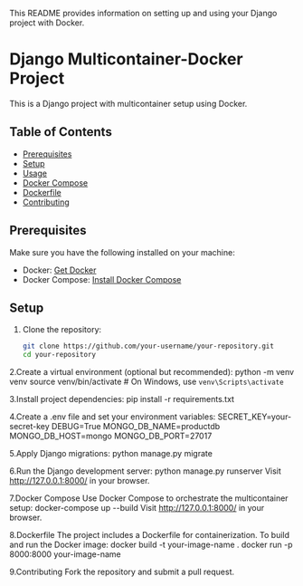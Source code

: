 This README provides information on setting up and using your Django project with Docker.

# Django Multicontainer-Docker Project

This is a Django project with multicontainer setup using Docker.

## Table of Contents
- [Prerequisites](#prerequisites)
- [Setup](#setup)
- [Usage](#usage)
- [Docker Compose](#docker-compose)
- [Dockerfile](#dockerfile)
- [Contributing](#contributing)

## Prerequisites
Make sure you have the following installed on your machine:
- Docker: [Get Docker](https://docs.docker.com/get-docker/)
- Docker Compose: [Install Docker Compose](https://docs.docker.com/compose/install/)

## Setup
1. Clone the repository:
   ```bash
   git clone https://github.com/your-username/your-repository.git
   cd your-repository

2.Create a virtual environment (optional but recommended):
python -m venv venv
source venv/bin/activate  # On Windows, use `venv\Scripts\activate`

3.Install project dependencies:
pip install -r requirements.txt

4.Create a .env file and set your environment variables:
SECRET_KEY=your-secret-key
DEBUG=True
MONGO_DB_NAME=productdb
MONGO_DB_HOST=mongo
MONGO_DB_PORT=27017

5.Apply Django migrations:
python manage.py migrate

6.Run the Django development server:
python manage.py runserver
Visit http://127.0.0.1:8000/ in your browser.

7.Docker Compose
Use Docker Compose to orchestrate the multicontainer setup:
docker-compose up --build
Visit http://127.0.0.1:8000/ in your browser.

8.Dockerfile
The project includes a Dockerfile for containerization. To build and run the Docker image:
docker build -t your-image-name .
docker run -p 8000:8000 your-image-name

9.Contributing
Fork the repository and submit a pull request.
